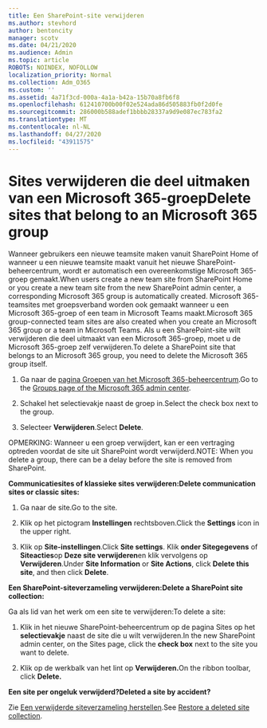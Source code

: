 ```yaml
---
title: Een SharePoint-site verwijderen
ms.author: stevhord
author: bentoncity
manager: scotv
ms.date: 04/21/2020
ms.audience: Admin
ms.topic: article
ROBOTS: NOINDEX, NOFOLLOW
localization_priority: Normal
ms.collection: Adm_O365
ms.custom: ''
ms.assetid: 4a71f3cd-000a-4a1a-b42a-15b70a8fb6f8
ms.openlocfilehash: 612410700b00f02e524ada86d505883fb0f2d0fe
ms.sourcegitcommit: 286000b588adef1bbbb28337a9d9e087ec783fa2
ms.translationtype: MT
ms.contentlocale: nl-NL
ms.lasthandoff: 04/27/2020
ms.locfileid: "43911575"
---
```

# <a name="delete-sites-that-belong-to-an-microsoft-365-group"></a><span data-ttu-id="96970-102">Sites verwijderen die deel uitmaken van een Microsoft 365-groep</span><span class="sxs-lookup"><span data-stu-id="96970-102">Delete sites that belong to an Microsoft 365 group</span></span>

<span data-ttu-id="96970-103">Wanneer gebruikers een nieuwe teamsite maken vanuit SharePoint Home of wanneer u een nieuwe teamsite maakt vanuit het nieuwe SharePoint-beheercentrum, wordt er automatisch een overeenkomstige Microsoft 365-groep gemaakt.</span><span class="sxs-lookup"><span data-stu-id="96970-103">When users create a new team site from SharePoint Home or you create a new team site from the new SharePoint admin center, a corresponding Microsoft 365 group is automatically created.</span></span> <span data-ttu-id="96970-104">Microsoft 365-teamsites met groepsverband worden ook gemaakt wanneer u een Microsoft 365-groep of een team in Microsoft Teams maakt.</span><span class="sxs-lookup"><span data-stu-id="96970-104">Microsoft 365 group-connected team sites are also created when you create an Microsoft 365 group or a team in Microsoft Teams.</span></span> <span data-ttu-id="96970-105">Als u een SharePoint-site wilt verwijderen die deel uitmaakt van een Microsoft 365-groep, moet u de Microsoft 365-groep zelf verwijderen.</span><span class="sxs-lookup"><span data-stu-id="96970-105">To delete a SharePoint site that belongs to an Microsoft 365 group, you need to delete the Microsoft 365 group itself.</span></span> 
  
1. <span data-ttu-id="96970-106">Ga naar de [pagina Groepen van het Microsoft 365-beheercentrum](https://portal.office.com/adminportal/home#/groups).</span><span class="sxs-lookup"><span data-stu-id="96970-106">Go to the [Groups page of the Microsoft 365 admin center](https://portal.office.com/adminportal/home#/groups).</span></span>
    
2. <span data-ttu-id="96970-107">Schakel het selectievakje naast de groep in.</span><span class="sxs-lookup"><span data-stu-id="96970-107">Select the check box next to the group.</span></span>
    
3. <span data-ttu-id="96970-108">Selecteer **Verwijderen**.</span><span class="sxs-lookup"><span data-stu-id="96970-108">Select **Delete**.</span></span>
    
<span data-ttu-id="96970-109">OPMERKING: Wanneer u een groep verwijdert, kan er een vertraging optreden voordat de site uit SharePoint wordt verwijderd.</span><span class="sxs-lookup"><span data-stu-id="96970-109">NOTE: When you delete a group, there can be a delay before the site is removed from SharePoint.</span></span>
  
<span data-ttu-id="96970-110">**Communicatiesites of klassieke sites verwijderen:**</span><span class="sxs-lookup"><span data-stu-id="96970-110">**Delete communication sites or classic sites:**</span></span>

1. <span data-ttu-id="96970-111">Ga naar de site.</span><span class="sxs-lookup"><span data-stu-id="96970-111">Go to the site.</span></span>
  
2. <span data-ttu-id="96970-112">Klik op het pictogram **Instellingen** rechtsboven.</span><span class="sxs-lookup"><span data-stu-id="96970-112">Click the **Settings** icon in the upper right.</span></span> 
  
3. <span data-ttu-id="96970-113">Klik op **Site-instellingen**.</span><span class="sxs-lookup"><span data-stu-id="96970-113">Click **Site settings**.</span></span> <span data-ttu-id="96970-114">Klik **onder Sitegegevens** of **Siteacties**op **Deze site verwijderen**en klik vervolgens op **Verwijderen**.</span><span class="sxs-lookup"><span data-stu-id="96970-114">Under **Site Information** or **Site Actions**, click **Delete this site**, and then click **Delete**.</span></span>
  
<span data-ttu-id="96970-115">**Een SharePoint-siteverzameling verwijderen:**</span><span class="sxs-lookup"><span data-stu-id="96970-115">**Delete a SharePoint site collection:**</span></span>

<span data-ttu-id="96970-116">Ga als lid van het werk om een site te verwijderen:</span><span class="sxs-lookup"><span data-stu-id="96970-116">To delete a site:</span></span>
  
1. <span data-ttu-id="96970-117">Klik in het nieuwe SharePoint-beheercentrum op de pagina Sites op het **selectievakje** naast de site die u wilt verwijderen.</span><span class="sxs-lookup"><span data-stu-id="96970-117">In the new SharePoint admin center, on the Sites page, click the **check box** next to the site you want to delete.</span></span> 
    
2. <span data-ttu-id="96970-118">Klik op de werkbalk van het lint op **Verwijderen.**</span><span class="sxs-lookup"><span data-stu-id="96970-118">On the ribbon toolbar, click **Delete.**</span></span>
    
<span data-ttu-id="96970-119">**Een site per ongeluk verwijderd?**</span><span class="sxs-lookup"><span data-stu-id="96970-119">**Deleted a site by accident?**</span></span>

<span data-ttu-id="96970-120">Zie [Een verwijderde siteverzameling herstellen](https://go.microsoft.com/fwlink/?linkid=867660).</span><span class="sxs-lookup"><span data-stu-id="96970-120">See [Restore a deleted site collection](https://go.microsoft.com/fwlink/?linkid=867660).</span></span>
  

